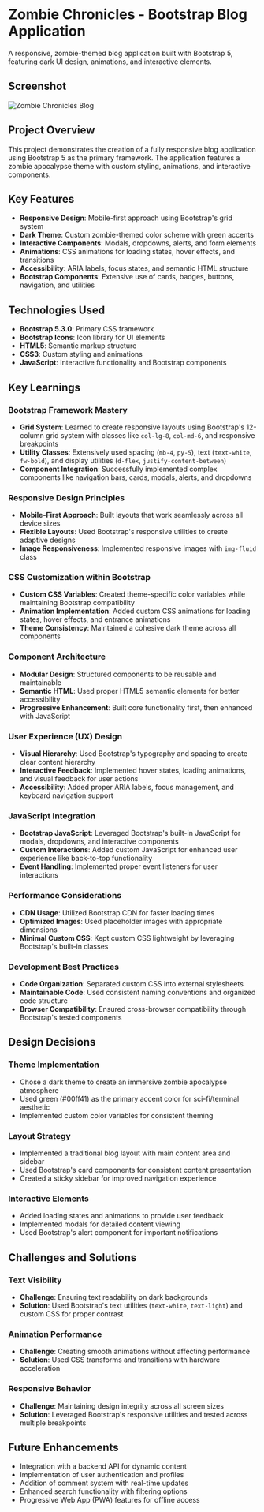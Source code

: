 # Zombie Chronicles - Bootstrap Blog Application

A responsive, zombie-themed blog application built with Bootstrap 5, featuring dark UI design, animations, and interactive elements.

## Screenshot

![Zombie Chronicles Blog](https://via.placeholder.com/800x600/0a0a0a/00ff41?text=Zombie+Chronicles+Blog)


## Project Overview

This project demonstrates the creation of a fully responsive blog application using Bootstrap 5 as the primary framework. The application features a zombie apocalypse theme with custom styling, animations, and interactive components.

## Key Features

- **Responsive Design**: Mobile-first approach using Bootstrap's grid system
- **Dark Theme**: Custom zombie-themed color scheme with green accents
- **Interactive Components**: Modals, dropdowns, alerts, and form elements
- **Animations**: CSS animations for loading states, hover effects, and transitions
- **Accessibility**: ARIA labels, focus states, and semantic HTML structure
- **Bootstrap Components**: Extensive use of cards, badges, buttons, navigation, and utilities

## Technologies Used

- **Bootstrap 5.3.0**: Primary CSS framework
- **Bootstrap Icons**: Icon library for UI elements
- **HTML5**: Semantic markup structure
- **CSS3**: Custom styling and animations
- **JavaScript**: Interactive functionality and Bootstrap components

## Key Learnings

### Bootstrap Framework Mastery
- **Grid System**: Learned to create responsive layouts using Bootstrap's 12-column grid system with classes like `col-lg-8`, `col-md-6`, and responsive breakpoints
- **Utility Classes**: Extensively used spacing (`mb-4`, `py-5`), text (`text-white`, `fw-bold`), and display utilities (`d-flex`, `justify-content-between`)
- **Component Integration**: Successfully implemented complex components like navigation bars, cards, modals, alerts, and dropdowns

### Responsive Design Principles
- **Mobile-First Approach**: Built layouts that work seamlessly across all device sizes
- **Flexible Layouts**: Used Bootstrap's responsive utilities to create adaptive designs
- **Image Responsiveness**: Implemented responsive images with `img-fluid` class

### CSS Customization within Bootstrap
- **Custom CSS Variables**: Created theme-specific color variables while maintaining Bootstrap compatibility
- **Animation Implementation**: Added custom CSS animations for loading states, hover effects, and entrance animations
- **Theme Consistency**: Maintained a cohesive dark theme across all components

### Component Architecture
- **Modular Design**: Structured components to be reusable and maintainable
- **Semantic HTML**: Used proper HTML5 semantic elements for better accessibility
- **Progressive Enhancement**: Built core functionality first, then enhanced with JavaScript

### User Experience (UX) Design
- **Visual Hierarchy**: Used Bootstrap's typography and spacing to create clear content hierarchy
- **Interactive Feedback**: Implemented hover states, loading animations, and visual feedback for user actions
- **Accessibility**: Added proper ARIA labels, focus management, and keyboard navigation support

### JavaScript Integration
- **Bootstrap JavaScript**: Leveraged Bootstrap's built-in JavaScript for modals, dropdowns, and interactive components
- **Custom Interactions**: Added custom JavaScript for enhanced user experience like back-to-top functionality
- **Event Handling**: Implemented proper event listeners for user interactions

### Performance Considerations
- **CDN Usage**: Utilized Bootstrap CDN for faster loading times
- **Optimized Images**: Used placeholder images with appropriate dimensions
- **Minimal Custom CSS**: Kept custom CSS lightweight by leveraging Bootstrap's built-in classes

### Development Best Practices
- **Code Organization**: Separated custom CSS into external stylesheets
- **Maintainable Code**: Used consistent naming conventions and organized code structure
- **Browser Compatibility**: Ensured cross-browser compatibility through Bootstrap's tested components

## Design Decisions

### Theme Implementation
- Chose a dark theme to create an immersive zombie apocalypse atmosphere
- Used green (#00ff41) as the primary accent color for sci-fi/terminal aesthetic
- Implemented custom color variables for consistent theming

### Layout Strategy
- Implemented a traditional blog layout with main content area and sidebar
- Used Bootstrap's card components for consistent content presentation
- Created a sticky sidebar for improved navigation experience

### Interactive Elements
- Added loading states and animations to provide user feedback
- Implemented modals for detailed content viewing
- Used Bootstrap's alert component for important notifications

## Challenges and Solutions

### Text Visibility
- **Challenge**: Ensuring text readability on dark backgrounds
- **Solution**: Used Bootstrap's text utilities (`text-white`, `text-light`) and custom CSS for proper contrast

### Animation Performance
- **Challenge**: Creating smooth animations without affecting performance
- **Solution**: Used CSS transforms and transitions with hardware acceleration

### Responsive Behavior
- **Challenge**: Maintaining design integrity across all screen sizes
- **Solution**: Leveraged Bootstrap's responsive utilities and tested across multiple breakpoints

## Future Enhancements

- Integration with a backend API for dynamic content
- Implementation of user authentication and profiles
- Addition of comment system with real-time updates
- Enhanced search functionality with filtering options
- Progressive Web App (PWA) features for offline access
